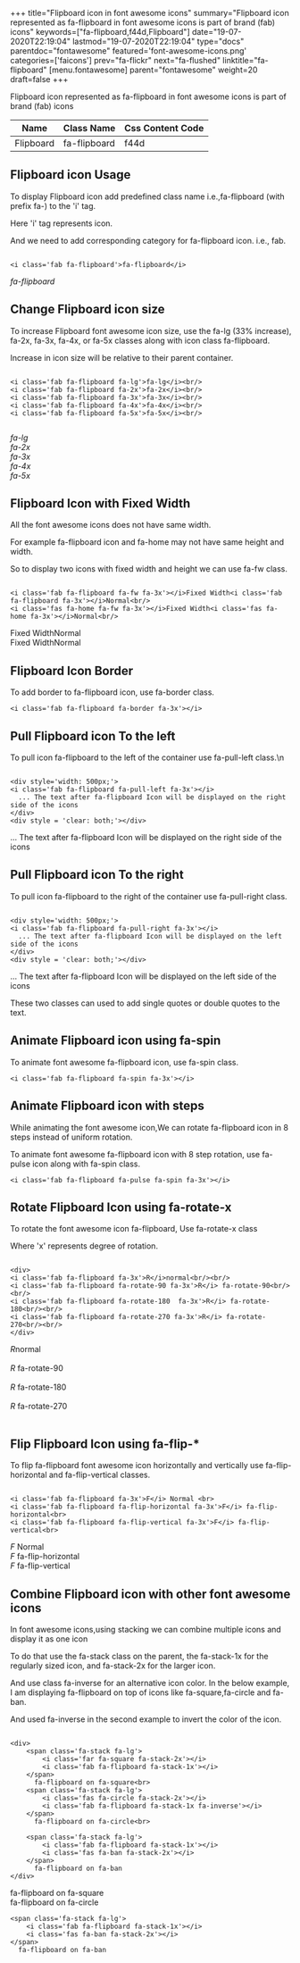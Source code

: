+++
title="Flipboard icon in font awesome icons"
summary="Flipboard icon represented as fa-flipboard in font awesome icons is part of brand (fab) icons"
keywords=["fa-flipboard,f44d,Flipboard"]
date="19-07-2020T22:19:04"
lastmod="19-07-2020T22:19:04"
type="docs"
parentdoc="fontawesome"
featured='font-awesome-icons.png'
categories=['faicons']
prev="fa-flickr"
next="fa-flushed"
linktitle="fa-flipboard"
[menu.fontawesome]
parent="fontawesome"
weight=20
draft=false
+++


Flipboard icon represented as fa-flipboard in font awesome icons is part of brand (fab) icons

<div class='table-responsive'><table class='table'><thead><tr><th>Name</th><th>Class Name</th><th>Css Content Code</th></tr></thead><tbody><tr><td>Flipboard</td><td>fa-flipboard</td><td>f44d</td></tr></tbody></table></div>



## Flipboard icon Usage

To display Flipboard icon add predefined class name i.e.,fa-flipboard (with prefix fa-) to the 'i' tag.

Here 'i' tag represents icon.

And we need to add corresponding category for fa-flipboard icon. i.e., fab.


```

<i class='fab fa-flipboard'>fa-flipboard</i>
```

<i class='fab fa-flipboard'>fa-flipboard</i>




## Change Flipboard icon size
To increase Flipboard font awesome icon size, use the fa-lg (33% increase), fa-2x, fa-3x, fa-4x, or fa-5x classes along with icon class fa-flipboard.

Increase in icon size will be relative to their parent container. 

```

<i class='fab fa-flipboard fa-lg'>fa-lg</i><br/>
<i class='fab fa-flipboard fa-2x'>fa-2x</i><br/>
<i class='fab fa-flipboard fa-3x'>fa-3x</i><br/>
<i class='fab fa-flipboard fa-4x'>fa-4x</i><br/>
<i class='fab fa-flipboard fa-5x'>fa-5x</i><br/>
            
```

<i class='fab fa-flipboard fa-lg'>fa-lg</i><br/>
<i class='fab fa-flipboard fa-2x'>fa-2x</i><br/>
<i class='fab fa-flipboard fa-3x'>fa-3x</i><br/>
<i class='fab fa-flipboard fa-4x'>fa-4x</i><br/>
<i class='fab fa-flipboard fa-5x'>fa-5x</i><br/>
            



## Flipboard Icon with Fixed Width 

All the font awesome icons does not have same width.

For example fa-flipboard icon and fa-home may not have same height and width.

So to display two icons with fixed width and height we can use fa-fw class.


```

<i class='fab fa-flipboard fa-fw fa-3x'></i>Fixed Width<i class='fab fa-flipboard fa-3x'></i>Normal<br/>
<i class='fas fa-home fa-fw fa-3x'></i>Fixed Width<i class='fas fa-home fa-3x'></i>Normal<br/>
```

<i class='fab fa-flipboard fa-fw fa-3x'></i>Fixed Width<i class='fab fa-flipboard fa-3x'></i>Normal<br/>
<i class='fas fa-home fa-fw fa-3x'></i>Fixed Width<i class='fas fa-home fa-3x'></i>Normal<br/>



## Flipboard Icon Border 

To add border to fa-flipboard icon, use fa-border class.


```
<i class='fab fa-flipboard fa-border fa-3x'></i>

```
<i class='fab fa-flipboard fa-border fa-3x'></i>





## Pull Flipboard icon To the left

To pull icon fa-flipboard to the left of the container use fa-pull-left class.\n

```

<div style='width: 500px;'>
<i class='fab fa-flipboard fa-pull-left fa-3x'></i>
  ... The text after fa-flipboard Icon will be displayed on the right side of the icons
</div>
<div style = 'clear: both;'></div>
```

<div style='width: 500px;'>
<i class='fab fa-flipboard fa-pull-left fa-3x'></i>
  ... The text after fa-flipboard Icon will be displayed on the right side of the icons
</div>
<div style = 'clear: both;'></div>




## Pull Flipboard icon To the right
To pull icon fa-flipboard to the right of the container use fa-pull-right class.

```

<div style='width: 500px;'>
<i class='fab fa-flipboard fa-pull-right fa-3x'></i>
  ... The text after fa-flipboard Icon will be displayed on the left side of the icons
</div>
<div style = 'clear: both;'></div>
```

<div style='width: 500px;'>
<i class='fab fa-flipboard fa-pull-right fa-3x'></i>
  ... The text after fa-flipboard Icon will be displayed on the left side of the icons
</div>
<div style = 'clear: both;'></div>

These two classes can used to add single quotes or double quotes to the text.


## Animate Flipboard icon using fa-spin
To animate font awesome fa-flipboard icon, use fa-spin class.

```
<i class='fab fa-flipboard fa-spin fa-3x'></i>
```
<i class='fab fa-flipboard fa-spin fa-3x'></i>




## Animate Flipboard icon with steps
While animating the font awesome icon,We can rotate fa-flipboard icon in 8 steps instead of uniform rotation.

To animate font awesome fa-flipboard icon with 8 step rotation, use fa-pulse icon along with fa-spin class.


```
<i class='fab fa-flipboard fa-pulse fa-spin fa-3x'></i>

```
<i class='fab fa-flipboard fa-pulse fa-spin fa-3x'></i>





## Rotate Flipboard Icon using fa-rotate-x
To rotate the font awesome icon fa-flipboard, Use fa-rotate-x class

Where 'x' represents degree of rotation.


```

<div>
<i class='fab fa-flipboard fa-3x'>R</i>normal<br/><br/>
<i class='fab fa-flipboard fa-rotate-90 fa-3x'>R</i> fa-rotate-90<br/><br/> 
<i class='fab fa-flipboard fa-rotate-180  fa-3x'>R</i> fa-rotate-180<br/><br/> 
<i class='fab fa-flipboard fa-rotate-270 fa-3x'>R</i> fa-rotate-270<br/><br/>
</div>
```

<div>
<i class='fab fa-flipboard fa-3x'>R</i>normal<br/><br/>
<i class='fab fa-flipboard fa-rotate-90 fa-3x'>R</i> fa-rotate-90<br/><br/> 
<i class='fab fa-flipboard fa-rotate-180  fa-3x'>R</i> fa-rotate-180<br/><br/> 
<i class='fab fa-flipboard fa-rotate-270 fa-3x'>R</i> fa-rotate-270<br/><br/>
</div>




## Flip Flipboard Icon using fa-flip-*
To flip fa-flipboard font awesome icon horizontally and vertically use fa-flip-horizontal and fa-flip-vertical classes. 

```

<i class='fab fa-flipboard fa-3x'>F</i> Normal <br>
<i class='fab fa-flipboard fa-flip-horizontal fa-3x'>F</i> fa-flip-horizontal<br>
<i class='fab fa-flipboard fa-flip-vertical fa-3x'>F</i> fa-flip-vertical<br>
```

<i class='fab fa-flipboard fa-3x'>F</i> Normal <br>
<i class='fab fa-flipboard fa-flip-horizontal fa-3x'>F</i> fa-flip-horizontal<br>
<i class='fab fa-flipboard fa-flip-vertical fa-3x'>F</i> fa-flip-vertical<br>




## Combine Flipboard icon with other font awesome icons
In font awesome icons,using stacking we can combine multiple icons and display it as one icon 

To do that use the fa-stack class on the parent, the fa-stack-1x for the regularly sized icon, and fa-stack-2x for the larger icon.

And use class fa-inverse for an alternative icon color. 
In the below example, I am displaying fa-flipboard on top of icons like fa-square,fa-circle and fa-ban.

And used fa-inverse in the second example to invert the color of the icon.

```

<div>
    <span class='fa-stack fa-lg'>
        <i class='far fa-square fa-stack-2x'></i>
        <i class='fab fa-flipboard fa-stack-1x'></i>
    </span>
      fa-flipboard on fa-square<br>
    <span class='fa-stack fa-lg'>
        <i class='fas fa-circle fa-stack-2x'></i>
        <i class='fab fa-flipboard fa-stack-1x fa-inverse'></i>
    </span>
      fa-flipboard on fa-circle<br>

    <span class='fa-stack fa-lg'>
        <i class='fab fa-flipboard fa-stack-1x'></i>
        <i class='fas fa-ban fa-stack-2x'></i>
    </span>
      fa-flipboard on fa-ban
</div>
```

<div>
    <span class='fa-stack fa-lg'>
        <i class='far fa-square fa-stack-2x'></i>
        <i class='fab fa-flipboard fa-stack-1x'></i>
    </span>
      fa-flipboard on fa-square<br>
    <span class='fa-stack fa-lg'>
        <i class='fas fa-circle fa-stack-2x'></i>
        <i class='fab fa-flipboard fa-stack-1x fa-inverse'></i>
    </span>
      fa-flipboard on fa-circle<br>

    <span class='fa-stack fa-lg'>
        <i class='fab fa-flipboard fa-stack-1x'></i>
        <i class='fas fa-ban fa-stack-2x'></i>
    </span>
      fa-flipboard on fa-ban
</div>






